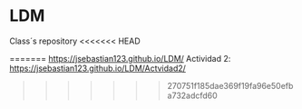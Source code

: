 # LDM
Class´s repository
<<<<<<< HEAD


=======
https://jsebastian123.github.io/LDM/
Actividad 2: https://jsebastian123.github.io/LDM/Actvidad2/
>>>>>>> 270751f185dae369f19fa96e50efba732adcfd60
